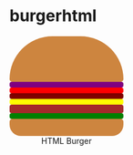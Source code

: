 # burgerhtml
<style>
    .burger-component{
      height:10px;
      width:200px;
      border-radius:4px;
    }
    #top-bun{
      height:80px;
      background-color:peru;
      border-top-right-radius:80px;
      border-top-left-radius:80px;
      border-bottom-right-radius:5px;
      border-bottom-left-radius:5px;
    }
    #top-onion{
      background-color:purple;
    }
    #tomato{
      background-color:red
    }
    #BBQ{
      background-color: maroon;
    }
    #cheese{
      background-color:yellow;
    }
    #pattie{
      height:15px;
      background-color:brown;
    }
    #bottom-lettuce{
      background-color:green;
    }
    #bottom-bun{
      height:30px;
      background-color:peru;
      border-top-right-radius:5px;
      border-top-left-radius:5px;
      border-bottom-right-radius:20px;
      border-bottom-left-radius:20px;
    }
    #burger-text{
      width:200px;
      text-align: center;
    }
  </style>
  
  <div id="top-bun" class="burger-component"></div>
  <div id="top-onion" class="burger-component"></div>
  <div id="tomato" class="burger-component"></div>
  <div id="BBQ" class="burger-component"></div>
  <div id="cheese" class="burger-component"></div>
  <div id="pattie" class="burger-component"></div>
  <div id="bottom-lettuce" class="burger-component"></div>
  <div id="bottom-bun" class="burger-component"></div>
  <div id="burger-text">
    HTML Burger
  </div>
